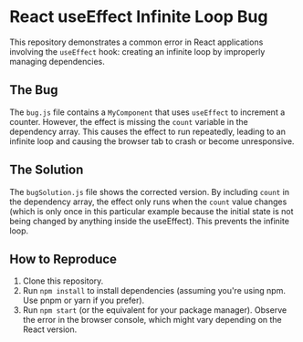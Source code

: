 # React useEffect Infinite Loop Bug

This repository demonstrates a common error in React applications involving the `useEffect` hook: creating an infinite loop by improperly managing dependencies.

## The Bug
The `bug.js` file contains a `MyComponent` that uses `useEffect` to increment a counter.  However, the effect is missing the `count` variable in the dependency array. This causes the effect to run repeatedly, leading to an infinite loop and causing the browser tab to crash or become unresponsive.

## The Solution
The `bugSolution.js` file shows the corrected version.  By including `count` in the dependency array, the effect only runs when the `count` value changes (which is only once in this particular example because the initial state is not being changed by anything inside the useEffect). This prevents the infinite loop.

## How to Reproduce
1. Clone this repository.
2. Run `npm install` to install dependencies (assuming you're using npm. Use pnpm or yarn if you prefer).
3. Run `npm start` (or the equivalent for your package manager). Observe the error in the browser console, which might vary depending on the React version.